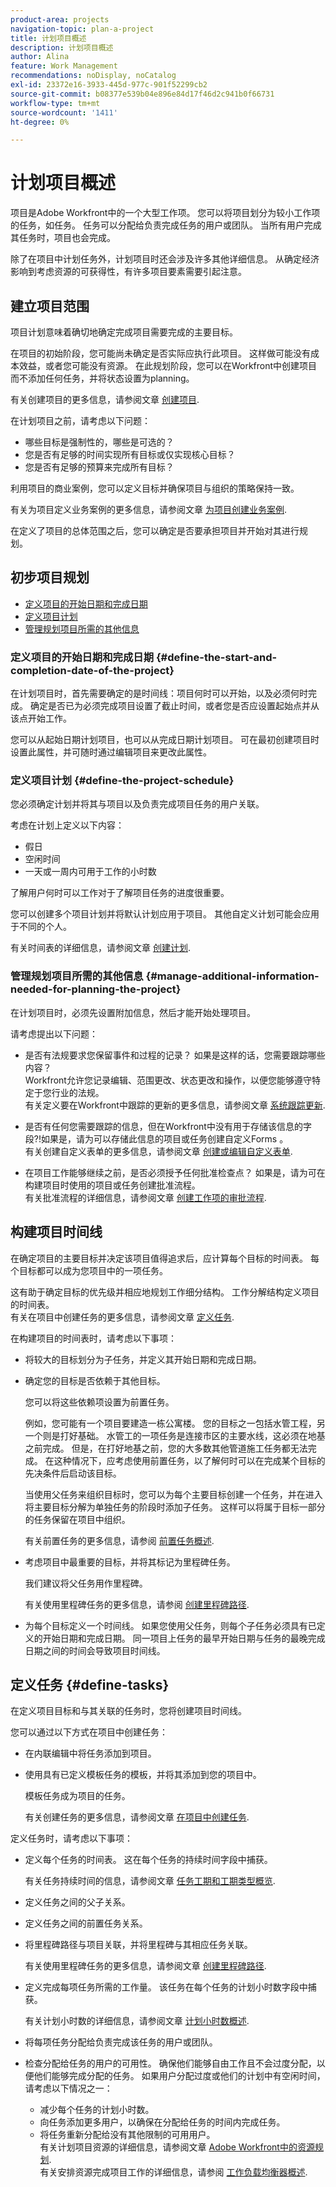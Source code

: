 ```yaml
---
product-area: projects
navigation-topic: plan-a-project
title: 计划项目概述
description: 计划项目概述
author: Alina
feature: Work Management
recommendations: noDisplay, noCatalog
exl-id: 23372e16-3933-445d-977c-901f52299cb2
source-git-commit: b08377e539b04e896e84d17f46d2c941b0f66731
workflow-type: tm+mt
source-wordcount: '1411'
ht-degree: 0%

---
```


# 计划项目概述

<!--
<p data-mc-conditions="QuicksilverOrClassic.Draft mode">(NOTE: see if you need to add something about approval settings and users's time off might add time to tasks' timelines - Ninja story 2019.3) </p>
-->

项目是Adobe Workfront中的一个大型工作项。 您可以将项目划分为较小工作项的任务，如任务。 任务可以分配给负责完成任务的用户或团队。 当所有用户完成其任务时，项目也会完成。

除了在项目中计划任务外，计划项目时还会涉及许多其他详细信息。 从确定经济影响到考虑资源的可获得性，有许多项目要素需要引起注意。 

## 建立项目范围

项目计划意味着确切地确定完成项目需要完成的主要目标。

在项目的初始阶段，您可能尚未确定是否实际应执行此项目。 这样做可能没有成本效益，或者您可能没有资源。 在此规划阶段，您可以在Workfront中创建项目而不添加任何任务，并将状态设置为planning。 

有关创建项目的更多信息，请参阅文章 [创建项目](../../../manage-work/projects/create-projects/create-project.md).

在计划项目之前，请考虑以下问题： 

* 哪些目标是强制性的，哪些是可选的？
* 您是否有足够的时间实现所有目标或仅实现核心目标？
* 您是否有足够的预算来完成所有目标？ 

利用项目的商业案例，您可以定义目标并确保项目与组织的策略保持一致。 

有关为项目定义业务案例的更多信息，请参阅文章 [为项目创建业务案例](../../../manage-work/projects/define-a-business-case/create-business-case.md).

在定义了项目的总体范围之后，您可以确定是否要承担项目并开始对其进行规划。 

## 初步项目规划

* [定义项目的开始日期和完成日期](#define-the-start-and-completion-date-of-the-project)
* [定义项目计划](#define-the-project-schedule)
* [管理规划项目所需的其他信息](#manage-additional-information-needed-for-planning-the-project)

### 定义项目的开始日期和完成日期 {#define-the-start-and-completion-date-of-the-project}

在计划项目时，首先需要确定的是时间线：项目何时可以开始，以及必须何时完成。 确定是否已为必须完成项目设置了截止时间，或者您是否应设置起始点并从该点开始工作。 

您可以从起始日期计划项目，也可以从完成日期计划项目。 可在最初创建项目时设置此属性，并可随时通过编辑项目来更改此属性。

### 定义项目计划 {#define-the-project-schedule}

您必须确定计划并将其与项目以及负责完成项目任务的用户关联。 

考虑在计划上定义以下内容：

* 假日
* 空闲时间
* 一天或一周内可用于工作的小时数

了解用户何时可以工作对于了解项目任务的进度很重要。 

您可以创建多个项目计划并将默认计划应用于项目。 其他自定义计划可能会应用于不同的个人。

有关时间表的详细信息，请参阅文章 [创建计划](../../../administration-and-setup/set-up-workfront/configure-timesheets-schedules/create-schedules.md).

### 管理规划项目所需的其他信息 {#manage-additional-information-needed-for-planning-the-project}

在计划项目时，必须先设置附加信息，然后才能开始处理项目。 

请考虑提出以下问题：

* 是否有法规要求您保留事件和过程的记录？ 如果是这样的话，您需要跟踪哪些内容？\
  Workfront允许您记录编辑、范围更改、状态更改和操作，以便您能够遵守特定于您行业的法规。\
  有关定义要在Workfront中跟踪的更新的更多信息，请参阅文章 [系统跟踪更新](../../../administration-and-setup/set-up-workfront/system-tracked-update-feeds/system-tracked-update-feeds.md).

* 是否有任何您需要跟踪的信息，但在Workfront中没有用于存储该信息的字段?!如果是，请为可以存储此信息的项目或任务创建自定义Forms 。\
  有关创建自定义表单的更多信息，请参阅文章 [创建或编辑自定义表单](../../../administration-and-setup/customize-workfront/create-manage-custom-forms/create-or-edit-a-custom-form.md).

* 在项目工作能够继续之前，是否必须授予任何批准检查点？ 如果是，请为可在构建项目时使用的项目或任务创建批准流程。\
  有关批准流程的详细信息，请参阅文章 [创建工作项的审批流程](../../../administration-and-setup/customize-workfront/configure-approval-milestone-processes/create-approval-processes.md).

## 构建项目时间线

在确定项目的主要目标并决定该项目值得追求后，应计算每个目标的时间表。 每个目标都可以成为您项目中的一项任务。

这有助于确定目标的优先级并相应地规划工作细分结构。 工作分解结构定义项目的时间表。\
有关在项目中创建任务的更多信息，请参阅文章 [定义任务](#define-tasks).

在构建项目的时间表时，请考虑以下事项：

* 将较大的目标划分为子任务，并定义其开始日期和完成日期。
* 确定您的目标是否依赖于其他目标。

  您可以将这些依赖项设置为前置任务。

  例如，您可能有一个项目要建造一栋公寓楼。 您的目标之一包括水管工程，另一个则是打好基础。 水管工的一项任务是连接市区的主要水线，这必须在地基之前完成。 但是，在打好地基之前，您的大多数其他管道施工任务都无法完成。 在这种情况下，应考虑使用前置任务，以了解何时可以在完成某个目标的先决条件后启动该目标。

  当使用父任务来组织目标时，您可以为每个主要目标创建一个任务，并在进入将主要目标分解为单独任务的阶段时添加子任务。 这样可以将属于目标一部分的任务保留在项目中组织。 

  有关前置任务的更多信息，请参阅 [前置任务概述](../../../manage-work/tasks/use-prdcssrs/predecessors-overview.md).

* 考虑项目中最重要的目标，并将其标记为里程碑任务。

  我们建议将父任务用作里程碑。

  有关使用里程碑任务的更多信息，请参阅 [创建里程碑路径](../../../administration-and-setup/customize-workfront/configure-approval-milestone-processes/create-milestone-path.md).

* 为每个目标定义一个时间线。 如果您使用父任务，则每个子任务必须具有已定义的开始日期和完成日期。 同一项目上任务的最早开始日期与任务的最晚完成日期之间的时间会导致项目时间线。 

## 定义任务 {#define-tasks}

在定义项目目标和与其关联的任务时，您将创建项目时间线。 

您可以通过以下方式在项目中创建任务：

* 在内联编辑中将任务添加到项目。
* 使用具有已定义模板任务的模板，并将其添加到您的项目中。 

  模板任务成为项目的任务。 

  有关创建任务的更多信息，请参阅文章 [在项目中创建任务](../../../manage-work/tasks/create-tasks/create-tasks-in-project.md).

定义任务时，请考虑以下事项：

* 定义每个任务的时间表。 这在每个任务的持续时间字段中捕获。

  有关任务持续时间的信息，请参阅文章 [任务工期和工期类型概览](../../../manage-work/tasks/taskdurtn/task-duration-and-duration-type.md).

* 定义任务之间的父子关系。
* 定义任务之间的前置任务关系。
* 将里程碑路径与项目关联，并将里程碑与其相应任务关联。 

  有关使用里程碑任务的更多信息，请参阅文章 [创建里程碑路径](../../../administration-and-setup/customize-workfront/configure-approval-milestone-processes/create-milestone-path.md).

* 定义完成每项任务所需的工作量。 该任务在每个任务的计划小时数字段中捕获。

  有关计划小时数的详细信息，请参阅文章 [计划小时数概述](../../../manage-work/tasks/task-information/planned-hours.md).

* 将每项任务分配给负责完成该任务的用户或团队。
* 检查分配给任务的用户的可用性。 确保他们能够自由工作且不会过度分配，以便他们能够完成分配的任务。 如果用户分配过度或他们的计划中有空闲时间，请考虑以下情况之一：

   * 减少每个任务的计划小时数。
   * 向任务添加更多用户，以确保在分配给任务的时间内完成任务。
   * 将任务重新分配给没有其他限制的可用用户。\
     有关计划项目资源的详细信息，请参阅文章 [Adobe Workfront中的资源规划](../../../resource-mgmt/resource-planning/resource-planning-overview.md).\
     有关安排资源完成项目工作的详细信息，请参阅 [工作负载均衡器概述](../../../resource-mgmt/workload-balancer/overview-workload-balancer.md).
